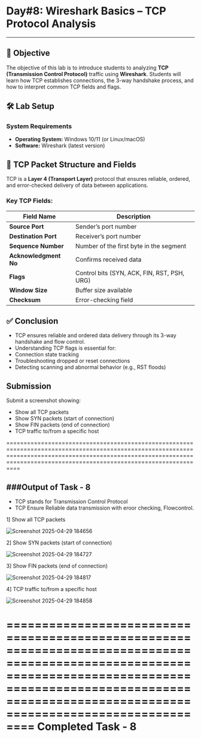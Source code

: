 # **Day#8: Wireshark Basics – TCP Protocol Analysis**

---

## 🎯 **Objective**  
The objective of this lab is to introduce students to analyzing **TCP (Transmission Control Protocol)** traffic using **Wireshark**. Students will learn how TCP establishes connections, the 3-way handshake process, and how to interpret common TCP fields and flags.

## 🛠️ **Lab Setup**

### **System Requirements**
- **Operating System:** Windows 10/11 (or Linux/macOS)
- **Software:** Wireshark (latest version)


## 📘 **TCP Packet Structure and Fields**

TCP is a **Layer 4 (Transport Layer)** protocol that ensures reliable, ordered, and error-checked delivery of data between applications.

### **Key TCP Fields:**

| Field Name         | Description                                  |
|--------------------|----------------------------------------------|
| **Source Port**     | Sender’s port number                         |
| **Destination Port**| Receiver’s port number                       |
| **Sequence Number** | Number of the first byte in the segment      |
| **Acknowledgment No** | Confirms received data                    |
| **Flags**           | Control bits (SYN, ACK, FIN, RST, PSH, URG) |
| **Window Size**     | Buffer size available                        |
| **Checksum**        | Error-checking field                         |

## ✅ Conclusion
- TCP ensures reliable and ordered data delivery through its 3-way handshake and flow control.
- Understanding TCP flags is essential for:
 - Connection state tracking
 - Troubleshooting dropped or reset connections
 - Detecting scanning and abnormal behavior (e.g., RST floods)

## Submission
Submit a screenshot showing:
- Show all TCP packets
- Show SYN packets (start of connection)
- Show FIN packets (end of connection)
- TCP traffic to/from a specific host



============================================================================================================================================================================================================================

###Output of Task - 8
---------------------
* TCP stands for Transmission Control Protocol
* TCP Ensure Reliable data transmission with eroor checking, Flowcontrol.

 1] Show all TCP packets


![Screenshot 2025-04-29 184656](https://github.com/user-attachments/assets/e8a60208-5e72-4aa4-aa73-e2a012d3d5fe)


2] Show SYN packets (start of connection)

![Screenshot 2025-04-29 184727](https://github.com/user-attachments/assets/1415a1dc-e53a-4c5b-a9a6-a1d1f426e9f7)


3]  Show FIN packets (end of connection)

![Screenshot 2025-04-29 184817](https://github.com/user-attachments/assets/e836062a-5d69-4b48-9c99-36e961669e74)


4] TCP traffic to/from a specific host


![Screenshot 2025-04-29 184858](https://github.com/user-attachments/assets/a8b37bf7-2122-4bab-8ce7-001abfac5a22)

====================================================================================================================================================================================================================
               Completed Task - 8
=====================================================================================================================================================================================================================






























 
